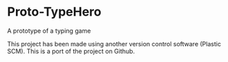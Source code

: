 # Proto-TypeHero
 A prototype of a typing game

This project has been made using another version control software (Plastic SCM). This is a port of the project on Github.
